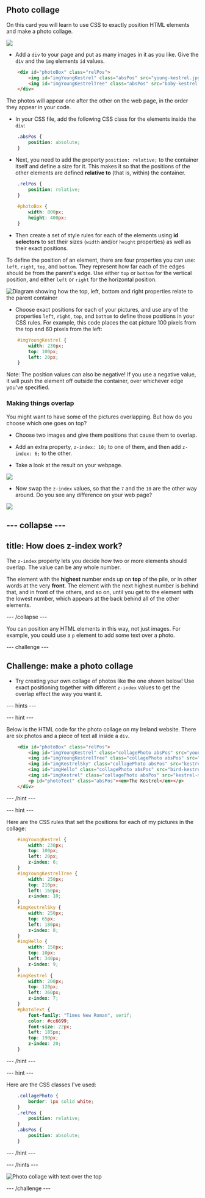 ## Photo collage

On this card you will learn to use CSS to exactly position HTML elements and make a photo collage. 

![](images/photoCollageWithText_wide.png)

+ Add a `div` to your page and put as many images in it as you like. Give the `div` and the `img` elements `id` values.

```html
    <div id="photoBox" class="relPos">
        <img id="imgYoungKestrel" class="absPos" src="young-kestrel.jpg" alt="A young kestrel" />
        <img id="imgYoungKestrelTree" class="absPos" src="baby-kestrel.jpg" alt="A young kestrel on a branch" />
    </div>
```
   
The photos will appear one after the other on the web page, in the order they appear in your code.
   
+ In your CSS file, add the following CSS class for the elements inside the `div`: 

```css
    .absPos {
        position: absolute;
    }
```

+ Next, you need to add the property `position: relative;` to the container itself and define a size for it. This makes it so that the positions of the other elements are defined **relative to** (that is, within) the container.

```css
    .relPos {
        position: relative;
    }
    
    #photoBox {
        width: 800px;
        height: 400px;
    }
```

+ Then create a set of style rules for each of the elements using **id selectors** to set their sizes (`width` and/or `height` properties) as well as their exact positions.

To define the position of an element, there are four properties you can use: `left`, `right`, `top`, and `bottom`. They represent how far each of the edges should be from the parent's edge. Use either `top` or `bottom` for the vertical position, and either `left` or `right` for the horizontal position.

![Diagram showing how the top, left, bottom and right properties relate to the parent container](images/cssPositionProperties.png)

+ Choose exact positions for each of your pictures, and use any of the properties `left`, `right`, `top`, and `bottom` to define those positions in your CSS rules. For example, this code places the cat picture 100 pixels from the top and 60 pixels from the left:

```css
    #imgYoungKestrel {
        width: 230px;
        top: 100px;
        left: 20px;
    }
```

Note: The position values can also be negative! If you use a negative value, it will push the element off outside the container, over whichever edge you've specified.

### Making things overlap
You might want to have some of the pictures overlapping. But how do you choose which one goes on top?

+ Choose two images and give them positions that cause them to overlap.

+ Add an extra property, `z-index: 10;` to one of them, and then add `z-index: 6;` to the other. 

+ Take a look at the result on your webpage.

![](images/whiteInFront.png)

+ Now swap the `z-index` values, so that the `7` and the `10` are the other way around. Do you see any difference on your web page?

![](images/whiteBehind.png)

--- collapse ---
---
title: How does z-index work?
---

The `z-index` property lets you decide how two or more elements should overlap. The value can be any whole number. 

The element with the **highest** number ends up on **top** of the pile, or in other words at the very **front**. The element with the next highest number is behind that, and in front of the others, and so on, until you get to the element with the lowest number, which appears at the back behind all of the other elements.

--- /collapse ---

You can position any HTML elements in this way, not just images. For example, you could use a `p` element to add some text over a photo.

--- challenge ---

## Challenge: make a photo collage

+ Try creating your own collage of photos like the one shown below! Use exact positioning together with different `z-index` values to get the overlap effect the way you want it.

--- hints ---

--- hint ---

Below is the HTML code for the photo collage on my Ireland website. There are six photos and a piece of text all inside a `div`.

```html
    <div id="photoBox" class="relPos">
        <img id="imgYoungKestrel" class="collagePhoto absPos" src="young-kestrel.jpg" alt="A young kestrel" />
        <img id="imgYoungKestrelTree" class="collagePhoto absPos" src="baby-kestrel.jpg" alt="A young kestrel on a branch" />
        <img id="imgKestrelSky" class="collagePhoto absPos" src="kestrel-flying.jpg" alt="A kestrel flying" />
        <img id="imgHello" class="collagePhoto absPos" src="bird-kestrel.jpg" alt="Closeup of a kestrel's face" />
        <img id="imgKestrel" class="collagePhoto absPos" src="kestrel-mirror.jpg" alt="A kestrel perched by a mirror" />
        <p id="photoText" class="absPos"><em>The Kestrel</em></p>
    </div>
```
   
--- /hint ---

--- hint ---

Here are the CSS rules that set the positions for each of my pictures in the collage:

```css
    #imgYoungKestrel {
        width: 230px;
        top: 100px;
        left: 20px;
        z-index: 6;
    }
    #imgYoungKestrelTree {
        width: 250px;
        top: 210px;
        left: 160px;
        z-index: 10;
    }
    #imgKestrelSky {
        width: 250px;
        top: 65px;
        left: 180px;
        z-index: 8;
    }
    #imgHello {
        width: 150px;
        top: 10px;
        left: 340px;
        z-index: 9;
    }
    #imgKestrel {
        width: 200px;
        top: 120px;
        left: 360px;
        z-index: 7;
    }
    #photoText {
        font-family: "Times New Roman", serif;
        color: #cc6699;
        font-size: 22px;
        left: 185px;
        top: 190px;
        z-index: 20;
    }
```

--- /hint ---

--- hint ---

Here are the CSS classes I've used:

```css
    .collagePhoto {
        border: 1px solid white;
    }
    .relPos {
        position: relative;
    }
    .absPos {
        position: absolute;
    }
```

--- /hint ---

--- /hints ---

![Photo collage with text over the top](images/photoCollageExample.png)

--- /challenge ---

